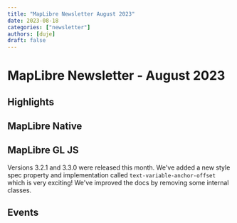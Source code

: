 ```yaml
---
title: "MapLibre Newsletter August 2023"
date: 2023-08-18
categories: ["newsletter"]
authors: [duje]
draft: false
---
```


# MapLibre Newsletter - August 2023

## Highlights

## MapLibre Native

## MapLibre GL JS

Versions 3.2.1 and 3.3.0 were released this month.
We've added a new style spec property and implementation called `text-variable-anchor-offset` which is very exciting!
We've improved the docs by removing some internal classes.

## Events
